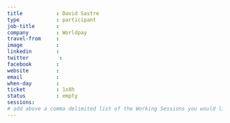 ```yaml
---
title           : David Sastre
type            : participant
job-title       :
company         : Worldpay
travel-from     :
image           :
linkedin        :
twitter          :
facebook        :
website         :
email           :
when-day        : 
ticket          : 1x8h
status          : empty
sessions:
# add above a comma delimited list of the Working Sessions you would like to attend (use the session's title)
---
```


<!-- put more details about participant here -->
